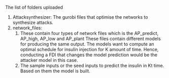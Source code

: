 The list of folders uploaded
1. Attacksynthesizer: The gurobi files that optimise the networks to synthesize attacks.
2. network_files:
	1. These contain four types of network files which is the AP_predict, AP_high, AP_low and AP_plant
		These files contain different models for producing the same output. 
		The models want to compute an optimal schedule for insulin injection for K amount of time.
		Hence, conducting a FDI that changes the model prediction would be the attacker model in this 
		case. 
	2. The sample inputs or the seed inputs to predict the insulin in Kt time. Based on them the model is built. 	

